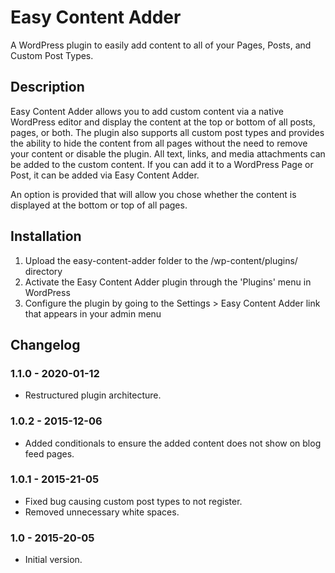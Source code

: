 # Easy Content Adder
A WordPress plugin to easily add content to all of your Pages, Posts, and Custom Post Types.

## Description
Easy Content Adder allows you to add custom content via a native WordPress editor and display the content at the top or bottom of all posts, pages, or both. The plugin also supports all custom post types and provides the ability to hide the content from all pages without the need to remove your content or disable the plugin. All text, links, and media attachments can be added to the custom content. If you can add it to a WordPress Page or Post, it can be added via Easy Content Adder. 

An option is provided that will allow you chose whether the content is displayed at the bottom or top of all pages.

## Installation
1. Upload the easy-content-adder folder to the /wp-content/plugins/ directory
2. Activate the Easy Content Adder plugin through the 'Plugins' menu in WordPress
3. Configure the plugin by going to the Settings > Easy Content Adder link that appears in your admin menu

## Changelog
### 1.1.0 - 2020-01-12
- Restructured plugin architecture.

### 1.0.2 - 2015-12-06
- Added conditionals to ensure the added content does not show on blog feed pages.

### 1.0.1 - 2015-21-05
- Fixed bug causing custom post types to not register.
- Removed unnecessary white spaces.

### 1.0 - 2015-20-05
- Initial version.